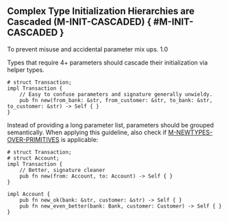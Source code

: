 ﻿<!-- Copyright (c) Microsoft Corporation. Licensed under the MIT license. -->

## Complex Type Initialization Hierarchies are Cascaded (M-INIT-CASCADED) { #M-INIT-CASCADED }

<why>To prevent misuse and accidental parameter mix ups.</why>
<version>1.0</version>

Types that require 4+ parameters should cascade their initialization via helper types.

```rust, ignore
# struct Transaction;
impl Transaction {
    // Easy to confuse parameters and signature generally unwieldy.
    pub fn new(from_bank: &str, from_customer: &str, to_bank: &str, to_customer: &str) -> Self { }
}
```

Instead of providing a long parameter list, parameters should be grouped semantically. When applying this guideline,
also check if [M-NEWTYPES-OVER-PRIMITIVES] is applicable:

```rust, ignore
# struct Transaction;
# struct Account;
impl Transaction {
    // Better, signature cleaner
    pub fn new(from: Account, to: Account) -> Self { }
}

impl Account {
    pub fn new_ok(bank: &str, customer: &str) -> Self { }
    pub fn new_even_better(bank: Bank, customer: Customer) -> Self { }
}
```

[M-NEWTYPES-OVER-PRIMITIVES]: ../resilience/#M-NEWTYPES-OVER-PRIMITIVES
